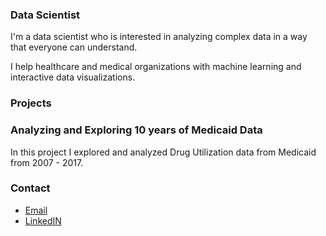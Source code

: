 ### Data Scientist

I'm a data scientist who is interested in analyzing complex data in a way that everyone can understand.

I help healthcare and medical organizations with machine learning and interactive data visualizations.

### Projects

### Analyzing and Exploring 10 years of Medicaid Data

In this project I explored and analyzed Drug Utilization data from Medicaid from 2007 - 2017.

### Contact

- [Email](mailto:dkav@live.com)
- [LinkedIN](https://www.linkedin.com/in/dkavyazin/)
